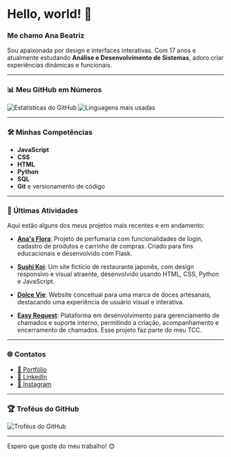 # Hello, world! 👋

### Me chamo Ana Beatriz
Sou apaixonada por design e interfaces interativas. Com 17 anos e atualmente estudando **Análise e Desenvolvimento de Sistemas**, adoro criar experiências dinâmicas e funcionais.

---

### 📊 Meu GitHub em Números
<!-- Widgets de Estatísticas do GitHub -->
![Estatísticas do GitHub](https://github-readme-stats.vercel.app/api?username=anafranciscatto&show_icons=true&theme=radical)
![Linguagens mais usadas](https://github-readme-stats.vercel.app/api/top-langs/?username=anafranciscatto&layout=compact&theme=radical)

---

### 🛠️ Minhas Competências
- **JavaScript**
- **CSS**
- **HTML**
- **Python** 
- **SQL**
- **Git** e versionamento de código

---

### 🔄 Últimas Atividades

Aqui estão alguns dos meus projetos mais recentes e em andamento:

- [**Ana's Flora**](https://github.com/anafranciscatto/2ds_t1_ANAS-FLORA): Projeto de perfumaria com funcionalidades de login, cadastro de produtos e carrinho de compras. Criado para fins educacionais e desenvolvido com Flask.

- [**Sushi Koi**](https://github.com/anafranciscatto/Sushi-Koi): Um site fictício de restaurante japonês, com design responsivo e visual atraente, desenvolvido usando HTML, CSS, Python e JavaScript.

- [**Dolce Vie**](https://github.com/anafranciscatto/2ds_t1_DolceVie): Website conceitual para uma marca de doces artesanais, destacando uma experiência de usuário visual e interativa.

- [**Easy Request**](https://github.com/anafranciscatto/EASY-REQUEST): Plataforma em desenvolvimento para gerenciamento de chamados e suporte interno, permitindo a criação, acompanhamento e encerramento de chamados. Esse projeto faz parte do meu TCC.

---

### 🌐 Contatos

- [🔗 Portfólio](#)  <!-- Insira o link para o seu portfólio aqui -->
- [🔗 LinkedIn](https://br.linkedin.com/in/ana-beatriz-camassuti?trk=public_profile_samename-profile)
- [📸 Instagram](https://www.instagram.com/ana_beatriz_xx/) <!-- Substitua pelo seu link real -->

---

### 🏆 Troféus do GitHub
![Troféus do GitHub](https://github-profile-trophy.vercel.app/?username=anafranciscatto&theme=radical)

---

Espero que goste do meu trabalho! 😊

